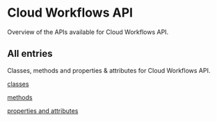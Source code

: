 [
This is a templated file. Adding content to this file may result in it being
reverted. Instead, if you want to place additional content, create an
"overview_content.md" file in `docs/` directory. The Sphinx tool will
pick up on the content and merge the content.
]: #

# Cloud Workflows API

Overview of the APIs available for Cloud Workflows API.

## All entries

Classes, methods and properties & attributes for
Cloud Workflows API.

[classes](https://cloud.google.com/python/docs/reference/workflows/latest/summary_class.html)

[methods](https://cloud.google.com/python/docs/reference/workflows/latest/summary_method.html)

[properties and
attributes](https://cloud.google.com/python/docs/reference/workflows/latest/summary_property.html)
